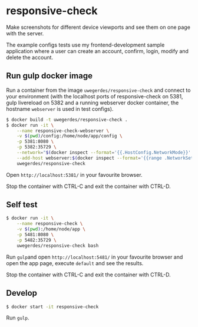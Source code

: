 # responsive-check

Make screenshots for different device viewports and see them on one page with the server.

The example configs tests use my frontend-development sample application where a user can create an account, confirm, login, modify and delete the account.

## Run gulp docker image

Run a container from the image `uwegerdes/responsive-check` and connect to your environment (with the localhost ports of responsive-check on 5381, gulp livereload on 5382 and a running webserver docker container, the hostname `webserver` is used in test configs).

```bash
$ docker build -t uwegerdes/responsive-check .
$ docker run -it \
	--name responsive-check-webserver \
	-v $(pwd)/config:/home/node/app/config \
	-p 5381:8080 \
	-p 5382:35729 \
	--network="$(docker inspect --format='{{.HostConfig.NetworkMode}}' webserver)" \
	--add-host webserver:$(docker inspect --format='{{range .NetworkSettings.Networks}}{{.IPAddress}} {{end}}' webserver) \
	uwegerdes/responsive-check
```

Open `http://localhost:5381/` in your favourite browser.

Stop the container with CTRL-C and exit the container with CTRL-D.

## Self test

```bash
$ docker run -it \
	--name responsive-check \
	-v $(pwd):/home/node/app \
	-p 5481:8080 \
	-p 5482:35729 \
	uwegerdes/responsive-check bash
```

Run `gulp`and open `http://localhost:5481/` in your favourite browser and open the app page, execute `default` and see the results.

Stop the container with CTRL-C and exit the container with CTRL-D.

## Develop

```bash
$ docker start -it responsive-check
```

Run `gulp`.
